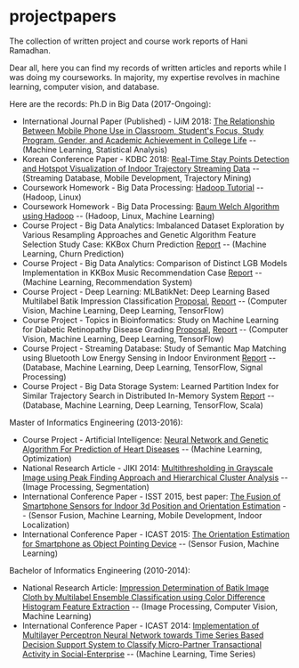 # projectpapers
The collection of written project and course work reports of Hani Ramadhan.

Dear all, here you can find my records of written articles and reports while I was doing my courseworks. In majority, my expertise revolves in machine learning, computer vision, and database.

Here are the records:
Ph.D in Big Data (2017-Ongoing):
- International Journal Paper (Published) - IJiM 2018: [The Relationship Between Mobile Phone Use in Classroom, Student's Focus, Study Program, Gender, and Academic Achievement in College Life][ijim]
-- (Machine Learning, Statistical Analysis)
- Korean Conference Paper - KDBC 2018: [Real-Time Stay Points Detection and Hotspot Visualization of
Indoor Trajectory Streaming Data][kdbc18] -- (Streaming Database, Mobile Development, Trajectory Mining)
- Coursework Homework - Big Data Processing: [Hadoop Tutorial][hwBDP1]
-- (Hadoop, Linux)
- Coursework Homework - Big Data Processing: [Baum Welch Algorithm using Hadoop][hwBDP2]
-- (Hadoop, Linux, Machine Learning)
- Course Project - Big Data Analytics: Imbalanced Dataset Exploration by Various Resampling Approaches and Genetic Algorithm Feature Selection Study Case: KKBox Churn Prediction [Report][hwBDA1]
-- (Machine Learning, Churn Prediction)
- Course Project - Big Data Analytics: Comparison of Distinct LGB Models Implementation in KKBox Music Recommendation Case [Report][hwBDA2]
-- (Machine Learning, Recommendation System)
- Course Project - Deep Learning: MLBatikNet: Deep Learning Based Multilabel Batik Impression Classification [Proposal][propDL1], [Report][reportDL1]
-- (Computer Vision, Machine Learning, Deep Learning, TensorFlow)
- Course Project - Topics in Bioinformatics: Study on Machine Learning for Diabetic Retinopathy Disease Grading [Proposal][propBio1], [Report][reportBio1]
-- (Computer Vision, Machine Learning, Deep Learning, TensorFlow)
- Course Project - Streaming Database: Study of Semantic Map Matching using Bluetooth Low Energy Sensing in Indoor Environment [Report][sdb18]
-- (Database, Machine Learning, Deep Learning, TensorFlow, Signal Processing)
- Course Project - Big Data Storage System: Learned Partition Index for Similar Trajectory Search in Distributed In-Memory System [Report][bdss19]
-- (Database, Machine Learning, Deep Learning, TensorFlow, Scala)

Master of Informatics Engineering (2013-2016):
- Course Project - Artificial Intelligence: [Neural Network and Genetic Algorithm For Prediction of Heart Diseases][ai13]
-- (Machine Learning, Optimization)
- National Research Article - JIKI 2014: [Multithresholding in Grayscale Image using Peak Finding Approach and Hierarchical Cluster Analysis][jiki]
-- (Image Processing, Segmentation)
- International Conference Paper - ISST 2015, best paper: [The Fusion of Smartphone Sensors for Indoor 3d Position and Orientation Estimation][isst15]
-- (Sensor Fusion, Machine Learning, Mobile Development, Indoor Localization)
- International Conference Paper - ICAST 2015: [The Orientation Estimation for Smartphone as Object Pointing Device][icast15]
-- (Sensor Fusion, Machine Learning)


Bachelor of Informatics Engineering (2010-2014):
- National Research Article: [Impression Determination of Batik Image Cloth by Multilabel Ensemble Classification
using Color Difference Histogram Feature Extraction][kursor]
-- (Image Processing, Computer Vision, Machine Learning)
- International Conference Paper - ICAST 2014: [Implementation of Multilayer Perceptron Neural Network towards Time Series Based Decision Support System to Classify Micro-Partner Transactional Activity in Social-Enterprise][icast14]
-- (Machine Learning, Time Series)


[isst15]: <https://github.com/haniramadhan/projectpapers/blob/master/1065-2911-1-PB.pdf>
[kursor]: <https://github.com/haniramadhan/projectpapers/blob/master/1106-2539-1-SM.pdf>
[jiki]: <https://github.com/haniramadhan/projectpapers/blob/master/261-941-3-PB.pdf>
[ijim]: <http://online-journals.org/index.php/i-jim/article/view/9530/5366>
[hwBDP1]: <https://github.com/haniramadhan/projectpapers/blob/master/BDP%20HW1%20-%20Hadoop%20Tutorial%20Installation.pdf>
[hwBDP2]: <https://github.com/haniramadhan/projectpapers/blob/master/BDP%20HW2%20-%20Baum%20Welch%20Hadoop.pdf>
[propDL1]: <https://github.com/haniramadhan/projectpapers/blob/master/DL%20Batik%20Transfer%20-%20Proposal.pdf>
[reportDL1]: <https://github.com/haniramadhan/projectpapers/blob/master/DL%20Batik%20Transfer%20-%20Report.pdf>
[propBio1]: <https://github.com/haniramadhan/projectpapers/blob/master/Diabetic%20Retinopathy%20Grading%20-%20Proposal.pdf>
[reportBio1]: <https://github.com/haniramadhan/projectpapers/blob/master/Diabetic%20Retinopathy%20Grading%20-%20Report.pdf>
[icast14]:<https://github.com/haniramadhan/projectpapers/blob/master/ICAST%201054%20-%20Implementation%20of%20Multilayer%20Perceptron%20Neural%20Network.pdf>
[hwBDA1]:<https://github.com/haniramadhan/projectpapers/blob/master/KKBOX-Churn%20Prediction.pdf>
[hwBDA2]:<https://github.com/haniramadhan/projectpapers/blob/master/KKBOX-Music%20Recommendation.pdf>
[icast15]:<https://github.com/haniramadhan/projectpapers/blob/master/R9-024%20-%20ICAST%202015.pdf>
[ai13]: <https://github.com/haniramadhan/projectpapers/blob/master/NEURAL%20NETWORK%20AND%20GENETIC%20ALGORITM%20FOR%20THE%20PREDICTION%20OF%20HEART%20DISEASES.pdf>
[kdbc18]: <https://github.com/haniramadhan/projectpapers/blob/master/Paper%2038_Camera%20Ready.pdf>
[bdss19]: <https://github.com/haniramadhan/projectpapers/blob/master/BDSS_Hani_201793254_Hudzai_201983278.pdf>
[sdb18]: <https://github.com/haniramadhan/projectpapers/blob/master/Map_Matching_Beacon_SDB_Final_Report.pdf>
